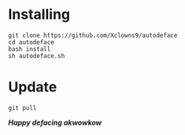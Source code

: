 # Installing
```
git clone https://github.com/Xclowns9/autodeface
cd autodeface
bash install
sh autodeface.sh
```

# Update
```
git pull
```

***Happy defacing akwowkow***
